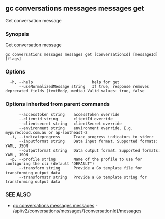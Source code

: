 ## gc conversations messages messages get

Get conversation message

### Synopsis

Get conversation message

```
gc conversations messages messages get [conversationId] [messageId] [flags]
```

### Options

```
  -h, --help                          help for get
      --useNormalizedMessage string   If true, response removes deprecated fields (textBody, media) Valid values: true, false
```

### Options inherited from parent commands

```
      --accesstoken string    accessToken override
      --clientid string       clientId override
      --clientsecret string   clientSecret override
      --environment string    environment override. E.g. mypurecloud.com.au or ap-southeast-2
  -i, --indicateprogress      Trace progress indicators to stderr
      --inputformat string    Data input format. Supported formats: YAML, JSON
      --outputformat string   Data output format. Supported formats: YAML, JSON
  -p, --profile string        Name of the profile to use for configuring the cli (default "DEFAULT")
      --transform string      Provide a Go template file for transforming output data
      --transformstr string   Provide a Go template string for transforming output data
```

### SEE ALSO

* [gc conversations messages messages](gc_conversations_messages_messages.html)	 - /api/v2/conversations/messages/{conversationId}/messages


